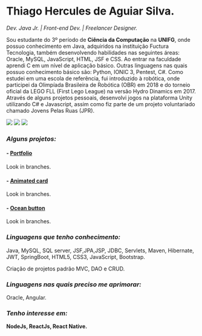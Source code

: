<h1><b>Thiago Hercules de Aguiar Silva.</b><i class="fas fa-code"></i></h1>
<p><em>Dev. Java Jr. | Front-end Dev. | Freelancer Designer. </em></p>

<p>Sou estudante do 3º período de <b>Ciência da Computação</b> na <b>UNIFG</b>, onde possuo conhecimento em Java, adquiridos na instituição Fuctura Tecnologia, também desenvolvendo habilidades nas seguintes áreas:  Oracle, MySQL, JavaScript, HTML, JSF e CSS. Ao entrar na faculdade aprendi C em um nível de aplicação básico. Outras linguagens nas quais possuo conhecimento básico são: Python, IONIC 3, Pentest, C#. Como estudei em uma escola de referência, fui introduzido à robótica, onde participei da Olimpíada Brasileira de Robótica (OBR) em 2018 e do torneio oficial da LEGO FLL (First Lego League) na versão Hydro Dinamics em 2017. Através de alguns projetos pessoais, desenvolvi jogos na plataforma Unity utilizando C# e Javascript, assim como fiz parte de um projeto voluntariado chamado Jovens Pelas Ruas (JPR).</p>

<a href="mailto:thhercules2012@gmail.com"><img src="https://img.shields.io/badge/Gmail-D14836?style=for-the-badge&logo=gmail&logoColor=white"/></a>
<a href="https://www.linkedin.com/in/thiago-hercules-2669901ba/"><img src="https://img.shields.io/badge/LinkedIn-0077B5?style=for-the-badge&logo=linkedin&logoColor=white"/></a>
<a href="https://gist.github.com/Thercules"><img src="https://img.shields.io/badge/GitHub-100000?style=for-the-badge&logo=github&logoColor=white"/></a>

<h3><em><b>Alguns projetos:</b></em></h3> 

#### - [Portfolio](https://github.com/Thercules/PortfolioTdesigner) 
Look in branches.

#### - [Animated card](https://github.com/Thercules/CartaoVendasAnimado)
Look in branches.

#### - [Ocean button](https://github.com/Thercules/BotaoAnimacaoAgua)
Look in branches.

<h3><em><b>Linguagens que tenho conhecimento:</b></em></h3> 

<p> Java, MySQL, SQL server, JSF,JPA,JSP, JDBC, Servlets, Maven, Hibernate, JWT, SpringBoot, HTML5, CSS3, JavaScript, Bootstrap. </p>
<p> Criação de projetos padrão MVC, DAO e CRUD.</p>

<h3><em><b>Linguagens nas quais preciso me aprimorar:</b></em></h3>

<p> Oracle, Angular. </p>

<h3><em><b>Tenho interesse em:</em><b></h3> 

<p> NodeJs, ReactJs, React Native. </p>
